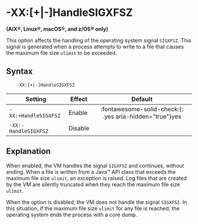 <!--
* Copyright (c) 2017, 2023 IBM Corp. and others
*
* This program and the accompanying materials are made
* available under the terms of the Eclipse Public License 2.0
* which accompanies this distribution and is available at
* https://www.eclipse.org/legal/epl-2.0/ or the Apache
* License, Version 2.0 which accompanies this distribution and
* is available at https://www.apache.org/licenses/LICENSE-2.0.
*
* This Source Code may also be made available under the
* following Secondary Licenses when the conditions for such
* availability set forth in the Eclipse Public License, v. 2.0
* are satisfied: GNU General Public License, version 2 with
* the GNU Classpath Exception [1] and GNU General Public
* License, version 2 with the OpenJDK Assembly Exception [2].
*
* [1] https://www.gnu.org/software/classpath/license.html
* [2] https://openjdk.org/legal/assembly-exception.html
*
* SPDX-License-Identifier: EPL-2.0 OR Apache-2.0 OR GPL-2.0-only WITH Classpath-exception-2.0 OR GPL-2.0-only WITH OpenJDK-assembly-exception-1.0
-->

# -XX:\[+|-\]HandleSIGXFSZ

**(AIX&reg;, Linux&reg;, macOS&reg;, and z/OS&reg; only)**

This option affects the handling of the operating system signal `SIGXFSZ`. This signal is generated when a process attempts to write to a file that causes the maximum file size `ulimit` to be exceeded.


## Syntax

        -XX:[+|-]HandleSIGXFSZ

| Setting               | Effect  | Default                                                                            |
|-----------------------|---------|:----------------------------------------------------------------------------------:|
| `-XX:+HandleSIGXFSZ ` | Enable  | :fontawesome-solid-check:{: .yes aria-hidden="true"}<span class="sr-only">yes</span> |
| `-XX:-HandleSIGXFSZ ` | Disable |                                                                                    |


## Explanation

When enabled, the VM handles the signal `SIGXFSZ` and continues, without ending. When a file is written from a Java&trade; API class that exceeds the maximum file size `ulimit`, an exception is raised. Log files that are created by the VM are silently truncated when they reach the maximum file size `ulimit`.

When the option is disabled, the VM does not handle the signal `SIGXFSZ`. In this situation, if the maximum file size `ulimit` for any file is reached, the operating system ends the process with a core dump.



<!-- ==== END OF TOPIC ==== xxhandlesigxfsz.md ==== -->
